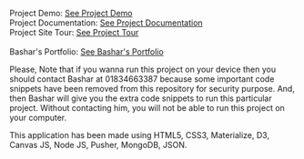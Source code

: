 Project Demo: <a target="_blank" href="https://bashar-realtime-polling-app.herokuapp.com/">See Project Demo</a> <br>
Project Documentation: <a target="_blank" href="https://ournewdocument.herokuapp.com/index.html">See Project Documentation</a><br>
Project Site Tour: <a target="_blank" href="https://www.youtube.com/watch?v=bmYnaxQGKe8&t=20s">See Project Tour</a><br><br>
Bashar's Portfolio: <a target="_blank" href="https://findbashar.com/">See Bashar's Portfolio</a> <br>

Please, Note that if you wanna run this project on your device then you should contact Bashar at 01834663387 because some important code snippets have been removed from this repository for security purpose. And, then Bashar will give you the extra code snippets to run this particular project. Without contacting him, you will not be able to run this project on your computer.

This application has been made using HTML5, CSS3, Materialize, D3, Canvas JS, Node JS, Pusher, MongoDB, JSON.

